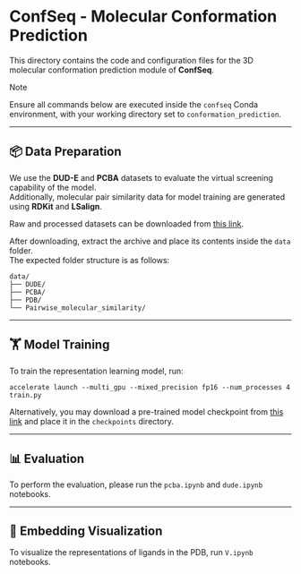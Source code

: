 # ConfSeq - Molecular Conformation Prediction 

This directory contains the code and configuration files for the 3D molecular conformation prediction module of **ConfSeq**.

> [!Note]
> Ensure all commands below are executed inside the `confseq` Conda environment, with your working directory set to `conformation_prediction`.

---
## 📦 Data Preparation

We use the **DUD-E** and **PCBA** datasets to evaluate the virtual screening capability of the model.  
Additionally, molecular pair similarity data for model training are generated using **RDKit** and **LSalign**.

Raw and processed datasets can be downloaded from [this link](mylink).

After downloading, extract the archive and place its contents inside the `data` folder.  
The expected folder structure is as follows:

```
data/
├── DUDE/
├── PCBA/
├── PDB/
└── Pairwise_molecular_similarity/
```

---
## 🏋️ Model Training

To train the representation learning model, run:

```
accelerate launch --multi_gpu --mixed_precision fp16 --num_processes 4 train.py
```

Alternatively, you may download a pre-trained model checkpoint from [this link](mylink) and place it in the `checkpoints` directory.

---
## 📊 Evaluation

To perform the evaluation, please run the `pcba.ipynb` and `dude.ipynb` notebooks.

---
## 🎨 Embedding Visualization
To visualize the representations of ligands in the PDB, run `V.ipynb` notebooks.


